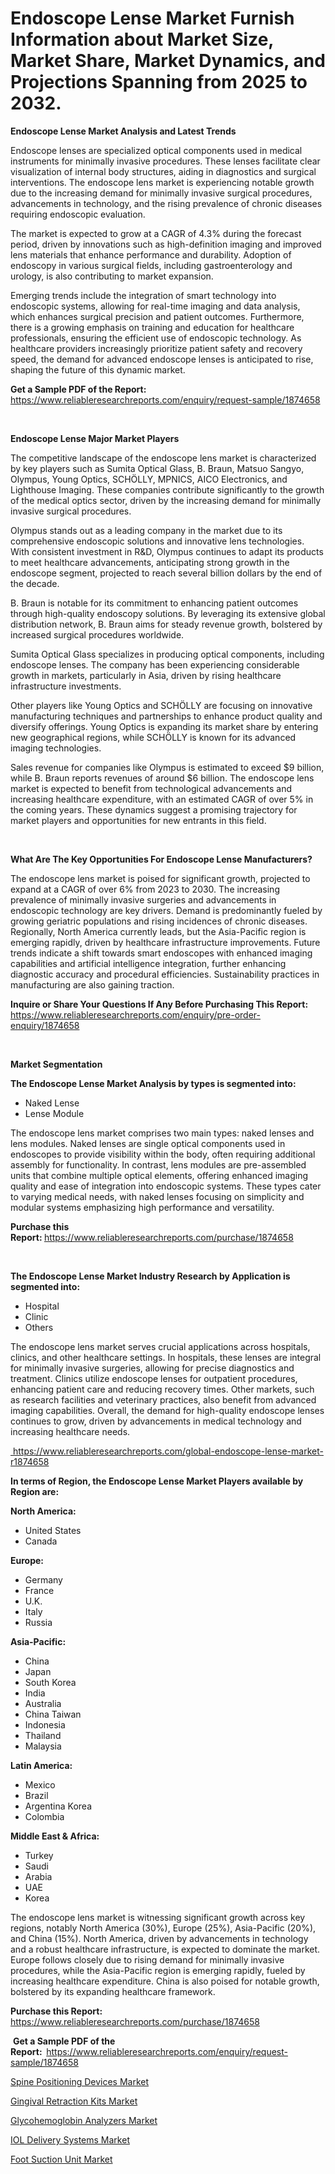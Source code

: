 <p><h1>Endoscope Lense Market Furnish Information about Market Size, Market Share, Market Dynamics, and Projections Spanning from 2025 to 2032.</h1></p><p><strong>Endoscope Lense Market Analysis and Latest Trends</strong></p>
<p><p>Endoscope lenses are specialized optical components used in medical instruments for minimally invasive procedures. These lenses facilitate clear visualization of internal body structures, aiding in diagnostics and surgical interventions. The endoscope lens market is experiencing notable growth due to the increasing demand for minimally invasive surgical procedures, advancements in technology, and the rising prevalence of chronic diseases requiring endoscopic evaluation.</p><p>The market is expected to grow at a CAGR of 4.3% during the forecast period, driven by innovations such as high-definition imaging and improved lens materials that enhance performance and durability. Adoption of endoscopy in various surgical fields, including gastroenterology and urology, is also contributing to market expansion. </p><p>Emerging trends include the integration of smart technology into endoscopic systems, allowing for real-time imaging and data analysis, which enhances surgical precision and patient outcomes. Furthermore, there is a growing emphasis on training and education for healthcare professionals, ensuring the efficient use of endoscopic technology. As healthcare providers increasingly prioritize patient safety and recovery speed, the demand for advanced endoscope lenses is anticipated to rise, shaping the future of this dynamic market.</p></p>
<p><strong>Get a Sample PDF of the Report:&nbsp;</strong> <a href="https://www.reliableresearchreports.com/enquiry/request-sample/1874658?utm_campaign=7&utm_medium=2&utm_source=Github&utm_content=ia&utm_term=05032025&utm_id=endoscope-lense">https://www.reliableresearchreports.com/enquiry/request-sample/1874658</a></p>
<p>&nbsp;</p>
<p><strong>Endoscope Lense Major Market Players</strong></p>
<p><p>The competitive landscape of the endoscope lens market is characterized by key players such as Sumita Optical Glass, B. Braun, Matsuo Sangyo, Olympus, Young Optics, SCHÖLLY, MPNICS, AICO Electronics, and Lighthouse Imaging. These companies contribute significantly to the growth of the medical optics sector, driven by the increasing demand for minimally invasive surgical procedures.</p><p>Olympus stands out as a leading company in the market due to its comprehensive endoscopic solutions and innovative lens technologies. With consistent investment in R&D, Olympus continues to adapt its products to meet healthcare advancements, anticipating strong growth in the endoscope segment, projected to reach several billion dollars by the end of the decade.</p><p>B. Braun is notable for its commitment to enhancing patient outcomes through high-quality endoscopy solutions. By leveraging its extensive global distribution network, B. Braun aims for steady revenue growth, bolstered by increased surgical procedures worldwide.</p><p>Sumita Optical Glass specializes in producing optical components, including endoscope lenses. The company has been experiencing considerable growth in markets, particularly in Asia, driven by rising healthcare infrastructure investments.</p><p>Other players like Young Optics and SCHÖLLY are focusing on innovative manufacturing techniques and partnerships to enhance product quality and diversify offerings. Young Optics is expanding its market share by entering new geographical regions, while SCHÖLLY is known for its advanced imaging technologies.</p><p>Sales revenue for companies like Olympus is estimated to exceed $9 billion, while B. Braun reports revenues of around $6 billion. The endoscope lens market is expected to benefit from technological advancements and increasing healthcare expenditure, with an estimated CAGR of over 5% in the coming years. These dynamics suggest a promising trajectory for market players and opportunities for new entrants in this field.</p></p>
<p>&nbsp;</p>
<p><strong>What Are The Key Opportunities For Endoscope Lense Manufacturers?</strong></p>
<p><p>The endoscope lens market is poised for significant growth, projected to expand at a CAGR of over 6% from 2023 to 2030. The increasing prevalence of minimally invasive surgeries and advancements in endoscopic technology are key drivers. Demand is predominantly fueled by growing geriatric populations and rising incidences of chronic diseases. Regionally, North America currently leads, but the Asia-Pacific region is emerging rapidly, driven by healthcare infrastructure improvements. Future trends indicate a shift towards smart endoscopes with enhanced imaging capabilities and artificial intelligence integration, further enhancing diagnostic accuracy and procedural efficiencies. Sustainability practices in manufacturing are also gaining traction.</p></p>
<p><strong>Inquire or Share Your Questions If Any Before Purchasing This Report:</strong> <a href="https://www.reliableresearchreports.com/enquiry/pre-order-enquiry/1874658?utm_campaign=7&utm_medium=2&utm_source=Github&utm_content=ia&utm_term=05032025&utm_id=endoscope-lense">https://www.reliableresearchreports.com/enquiry/pre-order-enquiry/1874658</a></p>
<p>&nbsp;</p>
<p><strong>Market Segmentation</strong></p>
<p><strong>The Endoscope Lense Market Analysis by types is segmented into:</strong></p>
<p><ul><li>Naked Lense</li><li>Lense Module</li></ul></p>
<p><p>The endoscope lens market comprises two main types: naked lenses and lens modules. Naked lenses are single optical components used in endoscopes to provide visibility within the body, often requiring additional assembly for functionality. In contrast, lens modules are pre-assembled units that combine multiple optical elements, offering enhanced imaging quality and ease of integration into endoscopic systems. These types cater to varying medical needs, with naked lenses focusing on simplicity and modular systems emphasizing high performance and versatility.</p></p>
<p><strong>Purchase this Report:&nbsp;</strong><a href="https://www.reliableresearchreports.com/purchase/1874658?utm_campaign=7&utm_medium=2&utm_source=Github&utm_content=ia&utm_term=05032025&utm_id=endoscope-lense">https://www.reliableresearchreports.com/purchase/1874658</a></p>
<p>&nbsp;</p>
<p><strong>The Endoscope Lense Market Industry Research by Application is segmented into:</strong></p>
<p><ul><li>Hospital</li><li>Clinic</li><li>Others</li></ul></p>
<p><p>The endoscope lens market serves crucial applications across hospitals, clinics, and other healthcare settings. In hospitals, these lenses are integral for minimally invasive surgeries, allowing for precise diagnostics and treatment. Clinics utilize endoscope lenses for outpatient procedures, enhancing patient care and reducing recovery times. Other markets, such as research facilities and veterinary practices, also benefit from advanced imaging capabilities. Overall, the demand for high-quality endoscope lenses continues to grow, driven by advancements in medical technology and increasing healthcare needs.</p></p>
<p><a href="https://www.reliableresearchreports.com/global-endoscope-lense-market-r1874658?utm_campaign=7&utm_medium=2&utm_source=Github&utm_content=ia&utm_term=05032025&utm_id=endoscope-lense">&nbsp;https://www.reliableresearchreports.com/global-endoscope-lense-market-r1874658</a></p>
<p><strong>In terms of Region, the Endoscope Lense Market Players available by Region are:</strong></p>
<p>
    <p> <strong> North America: </strong>
        <ul>
            <li>United States</li>
            <li>Canada</li>
        </ul>
        </p> 
    <p> <strong> Europe: </strong>
        <ul>
            <li>Germany</li>
            <li>France</li>
            <li>U.K.</li>
            <li>Italy</li>
            <li>Russia</li>
        </ul>
        </p> 
    <p> <strong> Asia-Pacific: </strong>
        <ul>
            <li>China</li>
            <li>Japan</li>
            <li>South Korea</li>
            <li>India</li>
            <li>Australia</li>
            <li>China Taiwan</li>
            <li>Indonesia</li>
            <li>Thailand</li>
            <li>Malaysia</li>
        </ul>
        </p> 
    <p> <strong> Latin America: </strong>
        <ul>
            <li>Mexico</li>
            <li>Brazil</li>
            <li>Argentina Korea</li>
            <li>Colombia</li>
        </ul>
        </p> 
    <p> <strong> Middle East & Africa: </strong>
        <ul>
            <li>Turkey</li>
            <li>Saudi</li>
            <li>Arabia</li>
            <li>UAE</li>
            <li>Korea</li>
        </ul>
    </p>
    </p>
<p><p>The endoscope lens market is witnessing significant growth across key regions, notably North America (30%), Europe (25%), Asia-Pacific (20%), and China (15%). North America, driven by advancements in technology and a robust healthcare infrastructure, is expected to dominate the market. Europe follows closely due to rising demand for minimally invasive procedures, while the Asia-Pacific region is emerging rapidly, fueled by increasing healthcare expenditure. China is also poised for notable growth, bolstered by its expanding healthcare framework.</p></p>
<p><strong>Purchase this Report: </strong><a href="https://www.reliableresearchreports.com/purchase/1874658?utm_campaign=7&utm_medium=2&utm_source=Github&utm_content=ia&utm_term=05032025&utm_id=endoscope-lense">https://www.reliableresearchreports.com/purchase/1874658</a></p>
<p>&nbsp;<strong>Get a Sample PDF of the Report:&nbsp;&nbsp;</strong><a href="https://www.reliableresearchreports.com/enquiry/request-sample/1874658?utm_campaign=7&utm_medium=2&utm_source=Github&utm_content=ia&utm_term=05032025&utm_id=endoscope-lense">https://www.reliableresearchreports.com/enquiry/request-sample/1874658</a></p>
<p><strong></strong></p>
<p><p><a href="https://github.com/fraryatena85/Market-Research-Report-List-1/blob/main/spine-positioning-devices-market.md?utm_campaign=7&utm_medium=2&utm_source=Github&utm_content=ia&utm_term=05032025&utm_id=endoscope-lense">Spine Positioning Devices Market</a></p><p><a href="https://github.com/vigatoimrene04/Market-Research-Report-List-1/blob/main/gingival-retraction-kits-market.md?utm_campaign=7&utm_medium=2&utm_source=Github&utm_content=ia&utm_term=05032025&utm_id=endoscope-lense">Gingival Retraction Kits Market</a></p><p><a href="https://github.com/wyettillesr4/Market-Research-Report-List-1/blob/main/glycohemoglobin-analyzers-market.md?utm_campaign=7&utm_medium=2&utm_source=Github&utm_content=ia&utm_term=05032025&utm_id=endoscope-lense">Glycohemoglobin Analyzers Market</a></p><p><a href="https://github.com/gasiorgary79/Market-Research-Report-List-1/blob/main/iol-delivery-systems-market.md?utm_campaign=7&utm_medium=2&utm_source=Github&utm_content=ia&utm_term=05032025&utm_id=endoscope-lense">IOL Delivery Systems Market</a></p><p><a href="https://github.com/bufkamaiahi7/Market-Research-Report-List-1/blob/main/foot-suction-unit-market.md?utm_campaign=7&utm_medium=2&utm_source=Github&utm_content=ia&utm_term=05032025&utm_id=endoscope-lense">Foot Suction Unit Market</a></p></p>